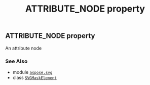 ﻿---
title: ATTRIBUTE_NODE property
second_title: Aspose.SVG for Python via .NET API References
description: 
type: docs
weight: 420
url: /python-net/aspose.svg/svgmaskelement/attribute_node/
is_root: false
---

## ATTRIBUTE_NODE property


An attribute node

### See Also
* module [`aspose.svg`](../../)
* class [`SVGMaskElement`](/svg/python-net/aspose.svg/svgmaskelement)
